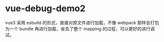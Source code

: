 # vue-debug-demo2

vue3 采用 esbuild 的形式，直接对原文件进行加载，不像 webpack 那样会打包为一个 bundle 再进行加载，省去了整个 mapping 的过程，可以更好的进行调试。
